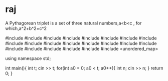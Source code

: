 # raj
A Pythagorean triplet is a set of three natural numbers,a<b<c , for which,a^2+b^2=c^2

#include <map>
#include <set>
#include <list>
#include <cmath>
#include <ctime>
#include <deque>
#include <queue>
#include <stack>
#include <string>
#include <bitset>
#include <cstdio>
#include <limits>
#include <vector>
#include <climits>
#include <cstring>
#include <cstdlib>
#include <fstream>
#include <numeric>
#include <sstream>
#include <iostream>
#include <algorithm>
#include <unordered_map>

using namespace std;


int main(){
    int t;
    cin >> t;
    for(int a0 = 0; a0 < t; a0++){
        int n;
        cin >> n;
    }
    return 0;
}
